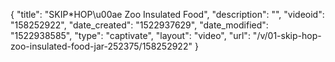{
    "title": "SKIP*HOP\u00ae Zoo Insulated Food",
    "description": "",
    "videoid": "158252922",
    "date_created": "1522937629",
    "date_modified": "1522938585",
    "type": "captivate",
    "layout": "video",
    "url": "\/v\/01-skip-hop-zoo-insulated-food-jar-252375\/158252922"
}